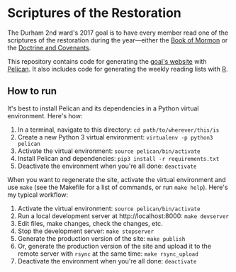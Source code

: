 # Scriptures of the Restoration

The Durham 2nd ward's 2017 goal is to have every member read one of the scriptures of the restoration during the year—either the [Book of Mormon](https://www.lds.org/scriptures/bofm) or the [Doctrine and Covenants](https://www.lds.org/scriptures/dc-testament).

This repository contains code for generating the [goal's website](http://scripturesoftherestoration.org) with [Pelican](http://docs.getpelican.com/en/stable/). It also includes code for generating the weekly reading lists with [R](https://www.r-project.org/). 

## How to run

It's best to install Pelican and its dependencies in a Python virtual environment. Here's how:

1. In a terminal, navigate to this directory: `cd path/to/wherever/this/is`
2. Create a new Python 3 virtual environment: `virtualenv -p python3 pelican`
3. Activate the virtual environment: `source pelican/bin/activate`
4. Install Pelican and dependencies: `pip3 install -r requirements.txt`
5. Deactivate the environment when you're all done: `deactivate`

When you want to regenerate the site, activate the virtual environment and use `make` (see the Makefile for a list of commands, or run `make help`). Here's my typical workflow:

1. Activate the virtual environment: `source pelican/bin/activate`
2. Run a local development server at http://localhost:8000: `make devserver`
3. Edit files, make changes, check the changes, etc.
4. Stop the development server: `make stopserver`
5. Generate the production version of the site: `make publish`
6. Or, generate the production version of the site and upload it to the remote server with `rsync` at the same time: `make rsync_upload`
7. Deactivate the environment when you're all done: `deactivate`
